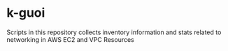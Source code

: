 # k-guoi
Scripts in this repository collects inventory information and stats related to networking in AWS EC2 and VPC Resources
